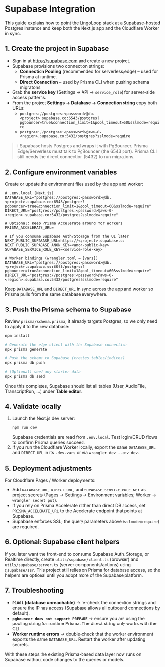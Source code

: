 # Supabase Integration

This guide explains how to point the LingoLoop stack at a Supabase-hosted Postgres
instance and keep both the Next.js app and the Cloudflare Worker in sync.

## 1. Create the project in Supabase
- Sign in at <https://supabase.com> and create a new project.
- Supabase provisions two connection strings:
  - **Connection Pooling** (recommended for serverless/edge) – used for Prisma at runtime.
  - **Direct Connection** – used by Prisma CLI when pushing schema migratons.
- Grab the **service key** (Settings → API → `service_role`) for server-side access patterns.
- From the project **Settings → Database → Connection string** copy both URLs:
  - `postgres://postgres:<password>@db.<project>.supabase.co:6543/postgres?pgbouncer=true&connection_limit=1&pool_timeout=60&sslmode=require`
  - `postgres://postgres:<password>@aws-0-<region>.supabase.co:5432/postgres?sslmode=require`

> ℹ️  Supabase hosts Postgres and wraps it with PgBouncer. Prisma Edge/Serverless must
> talk to PgBouncer (the 6543 port). Prisma CLI still needs the direct connection (5432)
> to run migrations.

## 2. Configure environment variables

Create or update the environment files used by the app and worker:

```env
# .env.local (Next.js)
DATABASE_URL="postgres://postgres:<password>@db.<project>.supabase.co:6543/postgres?pgbouncer=true&connection_limit=1&pool_timeout=60&sslmode=require"
DIRECT_URL="postgres://postgres:<password>@aws-0-<region>.supabase.co:5432/postgres?sslmode=require"

# Optional: keep Prisma Accelerate around for Workers
PRISMA_ACCELERATE_URL=

# If you consume Supabase Auth/Storage from the UI later
NEXT_PUBLIC_SUPABASE_URL=https://<project>.supabase.co
NEXT_PUBLIC_SUPABASE_ANON_KEY=<anon-public-key>
SUPABASE_SERVICE_ROLE_KEY=<service-role-key>

# Worker bindings (wrangler.toml → [vars])
DATABASE_URL="postgres://postgres:<password>@db.<project>.supabase.co:6543/postgres?pgbouncer=true&connection_limit=1&pool_timeout=60&sslmode=require"
DIRECT_URL="postgres://postgres:<password>@aws-0-<region>.supabase.co:5432/postgres?sslmode=require"
```

Keep `DATABASE_URL` and `DIRECT_URL` in sync across the app and worker so Prisma pulls
from the same database everywhere.

## 3. Push the Prisma schema to Supabase

Review `prisma/schema.prisma`; it already targets Postgres, so we only need to apply it
to the new database:

```bash
npm install

# Generate the edge client with the Supabase connection
npx prisma generate

# Push the schema to Supabase (creates tables/indices)
npx prisma db push

# (Optional) seed any starter data
npx prisma db seed
```

Once this completes, Supabase should list all tables (User, AudioFile, TranscriptRun, …)
under **Table editor**.

## 4. Validate locally
1. Launch the Next.js dev server:
   ```bash
   npm run dev
   ```
   Supabase credentials are read from `.env.local`. Test login/CRUD flows to confirm
   Prisma queries succeed.
2. If you run the Cloudflare Worker locally, export the same `DATABASE_URL` and
   `DIRECT_URL` in its `.dev.vars` or via `wrangler dev --env dev`.

## 5. Deployment adjustments

For Cloudflare Pages / Worker deployments:
- Add `DATABASE_URL`, `DIRECT_URL`, and `SUPABASE_SERVICE_ROLE_KEY` as project secrets (Pages → Settings → Environment variables; Worker → `wrangler secret put`).
- If you rely on Prisma Accelerate rather than direct DB access, set
  `PRISMA_ACCELERATE_URL` to the Accelerate endpoint that points at Supabase.
- Supabase enforces SSL; the query parameters above (`sslmode=require`) are required.

## 6. Optional: Supabase client helpers

If you later want the front-end to consume Supabase Auth, Storage, or Realtime
directly, create `utils/supabase/client.ts` (browser) and `utils/supabase/server.ts`
(server components/actions) using `@supabase/ssr`. This project still relies on
Prisma for database access, so the helpers are optional until you adopt more of the
Supabase platform.

## 7. Troubleshooting

- **`P1001` (database unreachable)** → re-check the connection strings and ensure the
  IP has access (Supabase allows all outbound connections by default).
- **`pgbouncer does not support PREPARE`** → ensure you are using the pooling string for
  runtime Prisma. The direct string only works with the CLI.
- **Worker runtime errors** → double-check that the worker environment exports the same
  `DATABASE_URL`. Restart the worker after updating secrets.

With these steps the existing Prisma-based data layer now runs on Supabase without code
changes to the queries or models.
